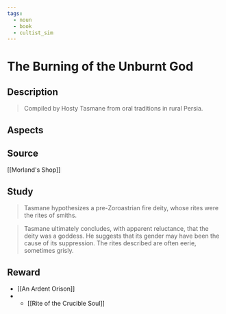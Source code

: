 ```yaml
---
tags:
  - noun
  - book
  - cultist_sim
---
```


# The Burning of the Unburnt God

## Description

> Compiled by Hosty Tasmane from oral traditions in rural Persia. 

## Aspects
## Source
[[Morland's Shop]]
## Study
> Tasmane hypothesizes a pre-Zoroastrian fire deity, whose rites were the rites of smiths.

> Tasmane ultimately concludes, with apparent reluctance, that the deity was a goddess. He suggests that its gender may have been the cause of its suppression. The rites described are often eerie, sometimes grisly. 
## Reward
- [[An Ardent Orison]]
- - [[Rite of the Crucible Soul]]